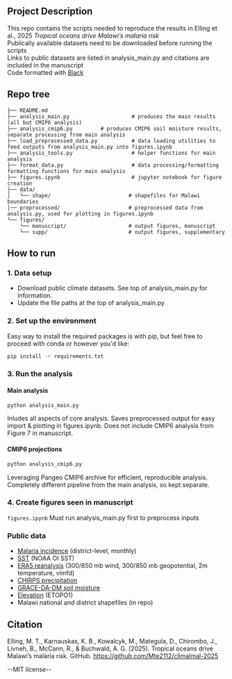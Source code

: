 ## Project Description

This repo contains the scripts needed to reproduce the results in Elling et al., 2025 *Tropical oceans drive Malawi’s malaria risk*  
Publically available datasets need to be downloaded before running the scripts  
Links to public datasets are listed in analysis_main.py and citations are included in the manuscript  
Code formatted with [Black](https://pypi.org/project/black/)

## Repo tree

```
├── README.md                           
├── analysis_main.py                    # produces the main results (all but CMIP6 analysis) 
├── analysis_cmip6.py         # produces CMIP6 soil moisture results, separate processing from main analysis
├── load_preprocessed_data.py           # data loading utilities to feed outputs from analysis_main.py into figures.ipynb
├── analysis_tools.py                   # helper functions for main analysis
├── format_data.py                      # data processing/formatting formatting functions for main analysis
├── figures.ipynb                       # jupyter notebook for figure creation 
├── data/
│   └── shape/                         # shapefiles for Malawi boundaries
│── preprocessed/                      # preprocessed data from analysis.py, used for plotting in figures.ipynb
└── figures/                           
    └── manuscript/                    # output figures, manuscript
    └── supp/                          # output figures, supplementary
```

## How to run

### 1. Data setup
- Download public climate datasets. See top of analysis_main.py for information.  
- Update the file paths at the top of analysis_main.py

### 2. Set up the environment
Easy way to install the required packages is with pip, but feel free to proceed with conda or however you'd like:
```bash
pip install -r requirements.txt
```

### 3. Run the analysis

#### Main analysis   
```bash
python analysis_main.py
```
Inludes all aspects of core analysis. Saves preprocessed output for easy import & plotting in figures.ipynb. Does not include CMIP6 analysis from Figure 7 in manuscript. 

#### CMIP6 projections 
```bash
python analysis_cmip6.py
```
Leveraging Pangeo CMIP6 archive for efficient, reproducible analysis. Completely different pipeline from the main analysis, so kept separate.  

### 4. Create figures seen in manuscript
`figures.ipynb` 
Must run analysis_main.py first to preprocess inputs   

### Public data
- [Malaria incidence](10.5281/zenodo.17161438) (district-level, monthly)
- [SST](https://climatedataguide.ucar.edu/climate-data/sst-data-noaa-optimal-interpolation-oi-sst-analysis-version-2-oisstv2-1x1) (NOAA OI SST)
- [ERA5 reanalysis](https://cds.climate.copernicus.eu/datasets/reanalysis-era5-single-levels-monthly-means?tab=overview) (300/850 mb wind, 300/850 mb geopotential, 2m temperature, vimfd)
- [CHIRPS precipitation](https://www.chc.ucsb.edu/data/chirps)    
- [GRACE-DA-DM soil moisture](https://disc.gsfc.nasa.gov/datasets/GRACEDADM_CLSM025GL_7D_3.0/summary?keywords=grace%20soil%20moisture) 
- [Elevation](https://www.ngdc.noaa.gov/mgg/global/relief/ETOPO1/tiled/) (ETOPO1)
- Malawi national and district shapefiles (in repo)


## Citation

Elling, M. T., Karnauskas, K. B., Kowalcyk, M., Mategula, D., Chirombo, J., Livneh, B., McCann, R., & Buchwald, A. G. (2025). Tropical oceans drive Malawi’s malaria risk. GitHub. https://github.com/Mte2112/climalmal-2025

--MIT license--
